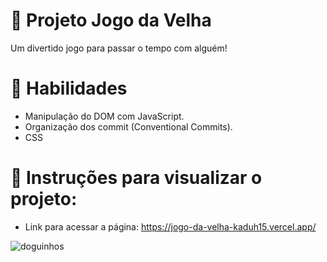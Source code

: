 # 👵 Projeto Jogo da Velha
Um divertido jogo para passar o tempo com alguém!

# 📌 Habilidades
- Manipulação do DOM com JavaScript.
- Organização dos commit (Conventional Commits).
- CSS

# 📌 Instruções para visualizar o projeto:
- Link para acessar a página: https://jogo-da-velha-kaduh15.vercel.app/

![doguinhos](https://user-images.githubusercontent.com/99822908/182639742-00577c14-2913-4d87-ab6b-7767972c885b.gif)
